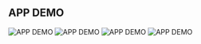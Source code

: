 ## APP DEMO ##
![APP DEMO](app/src/main/res/drawable/firstpage.png?raw=true "Screenshot")
![APP DEMO](app/src/main/res/drawable/secondpage.png?raw=true "Screenshot")
![APP DEMO](app/src/main/res/drawable/four.png?raw=true "Screenshot")
![APP DEMO](app/src/main/res/drawable/last.png?raw=true "Screenshot")

